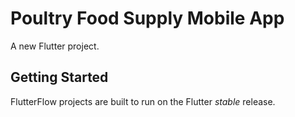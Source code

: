 # Poultry Food Supply Mobile App

A new Flutter project.

## Getting Started

FlutterFlow projects are built to run on the Flutter _stable_ release.
